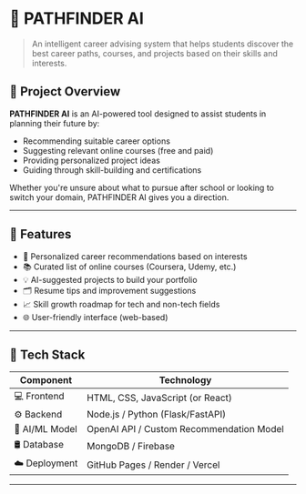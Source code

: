 # 🚀 PATHFINDER AI

> An intelligent career advising system that helps students discover the best career paths, courses, and projects based on their skills and interests.

## 📌 Project Overview

**PATHFINDER AI** is an AI-powered tool designed to assist students in planning their future by:
- Recommending suitable career options
- Suggesting relevant online courses (free and paid)
- Providing personalized project ideas
- Guiding through skill-building and certifications

Whether you're unsure about what to pursue after school or looking to switch your domain, PATHFINDER AI gives you a direction.

---

## 🧠 Features

- 🎯 Personalized career recommendations based on interests
- 📚 Curated list of online courses (Coursera, Udemy, etc.)
- 💡 AI-suggested projects to build your portfolio
- 🗂️ Resume tips and improvement suggestions
- 📈 Skill growth roadmap for tech and non-tech fields
- 🌐 User-friendly interface (web-based)

---

## 🔧 Tech Stack

| Component        | Technology       |
|------------------|------------------|
| 💻 Frontend      | HTML, CSS, JavaScript (or React) |
| ⚙️ Backend       | Node.js / Python (Flask/FastAPI) |
| 🧠 AI/ML Model   | OpenAI API / Custom Recommendation Model |
| 🛢️ Database      | MongoDB / Firebase |
| ☁️ Deployment    | GitHub Pages / Render / Vercel |

---

